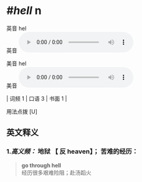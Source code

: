# ***\#hell*** n
英音 hel  
英音
<audio src="./media/hell-B.aac" controls="controls"></audio>

美音 hel  
美音
<audio src="./media/hell.aac" controls="controls"></audio>



| 词频 1 | 口语 3 | 书面 1 |  

用法点拨  [U]

英文释义
---
### 1.*高义频：* **地狱 【 反  heaven】； 苦难的经历：**  

 > **go through hell**  
 > 经历很多艰难险阻；赴汤蹈火    


